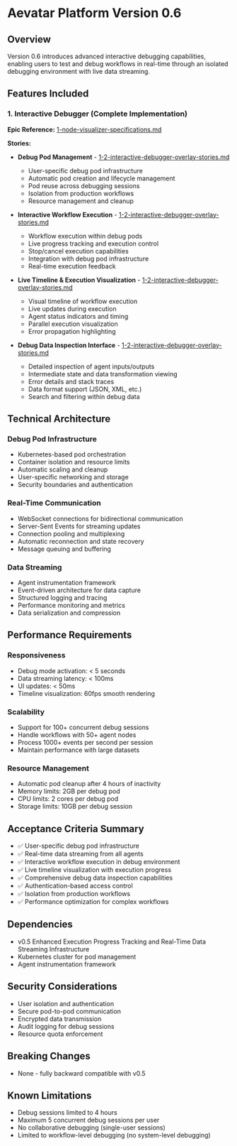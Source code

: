 # Aevatar Platform Version 0.6

## Overview
Version 0.6 introduces advanced interactive debugging capabilities, enabling users to test and debug workflows in real-time through an isolated debugging environment with live data streaming.

## Features Included

### 1. Interactive Debugger (Complete Implementation)
**Epic Reference:** [1-node-visualizer-specifications.md](../epics/1-node-visualizer-specifications.md#2-interactive-debugger-overlay-real-time-workflow-testing)

**Stories:**
- **Debug Pod Management** - [1-2-interactive-debugger-overlay-stories.md](../stories/1-2-interactive-debugger-overlay-stories.md#1-debug-pod-management)
  - User-specific debug pod infrastructure
  - Automatic pod creation and lifecycle management
  - Pod reuse across debugging sessions
  - Isolation from production workflows
  - Resource management and cleanup



- **Interactive Workflow Execution** - [1-2-interactive-debugger-overlay-stories.md](../stories/1-2-interactive-debugger-overlay-stories.md#3-interactive-workflow-execution)
  - Workflow execution within debug pods
  - Live progress tracking and execution control
  - Stop/cancel execution capabilities
  - Integration with debug pod infrastructure
  - Real-time execution feedback

- **Live Timeline & Execution Visualization** - [1-2-interactive-debugger-overlay-stories.md](../stories/1-2-interactive-debugger-overlay-stories.md#4-live-timeline--execution-visualization)
  - Visual timeline of workflow execution
  - Live updates during execution
  - Agent status indicators and timing
  - Parallel execution visualization
  - Error propagation highlighting

- **Debug Data Inspection Interface** - [1-2-interactive-debugger-overlay-stories.md](../stories/1-2-interactive-debugger-overlay-stories.md#5-debug-data-inspection-interface)
  - Detailed inspection of agent inputs/outputs
  - Intermediate state and data transformation viewing
  - Error details and stack traces
  - Data format support (JSON, XML, etc.)
  - Search and filtering within debug data

## Technical Architecture

### Debug Pod Infrastructure
- Kubernetes-based pod orchestration
- Container isolation and resource limits
- Automatic scaling and cleanup
- User-specific networking and storage
- Security boundaries and authentication

### Real-Time Communication
- WebSocket connections for bidirectional communication
- Server-Sent Events for streaming updates
- Connection pooling and multiplexing
- Automatic reconnection and state recovery
- Message queuing and buffering

### Data Streaming
- Agent instrumentation framework
- Event-driven architecture for data capture
- Structured logging and tracing
- Performance monitoring and metrics
- Data serialization and compression

## Performance Requirements

### Responsiveness
- Debug mode activation: < 5 seconds
- Data streaming latency: < 100ms
- UI updates: < 50ms
- Timeline visualization: 60fps smooth rendering

### Scalability
- Support for 100+ concurrent debug sessions
- Handle workflows with 50+ agent nodes
- Process 1000+ events per second per session
- Maintain performance with large datasets

### Resource Management
- Automatic pod cleanup after 4 hours of inactivity
- Memory limits: 2GB per debug pod
- CPU limits: 2 cores per debug pod
- Storage limits: 10GB per debug session

## Acceptance Criteria Summary
- ✅ User-specific debug pod infrastructure
- ✅ Real-time data streaming from all agents
- ✅ Interactive workflow execution in debug environment
- ✅ Live timeline visualization with execution progress
- ✅ Comprehensive debug data inspection capabilities
- ✅ Authentication-based access control
- ✅ Isolation from production workflows
- ✅ Performance optimization for complex workflows

## Dependencies
- v0.5 Enhanced Execution Progress Tracking and Real-Time Data Streaming Infrastructure
- Kubernetes cluster for pod management
- Agent instrumentation framework

## Security Considerations
- User isolation and authentication
- Secure pod-to-pod communication
- Encrypted data transmission
- Audit logging for debug sessions
- Resource quota enforcement

## Breaking Changes
- None - fully backward compatible with v0.5

## Known Limitations
- Debug sessions limited to 4 hours
- Maximum 5 concurrent debug sessions per user
- No collaborative debugging (single-user sessions)
- Limited to workflow-level debugging (no system-level debugging) 